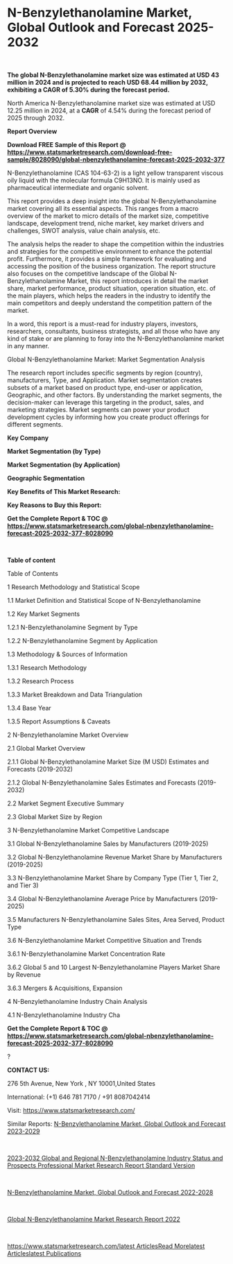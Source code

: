<h1>N-Benzylethanolamine Market, Global Outlook and Forecast 2025-2032</h1><br/><p><strong>The global N-Benzylethanolamine market size was estimated at USD 43 million in 2024 and is projected to reach USD 68.44 million by 2032, exhibiting a <strong>CAGR</strong> of 5.30% during the forecast period.</strong></p>
 
 
 
 <p>North America N-Benzylethanolamine market size was estimated at USD 12.25 million in 2024, at a <strong>CAGR</strong> of 4.54% during the forecast period of 2025 through 2032.</p>
 
 
 
 <p><strong>Report Overview</strong></p>
 
 
 
 <p><strong>Download FREE Sample of this Report @ <a href="https://www.statsmarketresearch.com/download-free-sample/8028090/global-nbenzylethanolamine-forecast-2025-2032-377">https://www.statsmarketresearch.com/download-free-sample/8028090/global-nbenzylethanolamine-forecast-2025-2032-377</a></strong></p>
 
 
 
 <p>N-Benzylethanolamine (CAS 104-63-2) is a light yellow transparent viscous oily liquid with the molecular formula C9H13NO. It is mainly used as pharmaceutical intermediate and organic solvent.</p>
 
 
 
 <p>This report provides a deep insight into the global N-Benzylethanolamine market covering all its essential aspects. This ranges from a macro overview of the market to micro details of the market size, competitive landscape, development trend, niche market, key market drivers and challenges, SWOT analysis, value chain analysis, etc.</p>
 
 
 
 <p>The analysis helps the reader to shape the competition within the industries and strategies for the competitive environment to enhance the potential profit. Furthermore, it provides a simple framework for evaluating and accessing the position of the business organization. The report structure also focuses on the competitive landscape of the Global N-Benzylethanolamine Market, this report introduces in detail the market share, market performance, product situation, operation situation, etc. of the main players, which helps the readers in the industry to identify the main competitors and deeply understand the competition pattern of the market.</p>
 
 
 
 <p>In a word, this report is a must-read for industry players, investors, researchers, consultants, business strategists, and all those who have any kind of stake or are planning to foray into the N-Benzylethanolamine market in any manner.</p>
 
 
 
 <p>Global N-Benzylethanolamine Market: Market Segmentation Analysis</p>
 
 
 
 <p>The research report includes specific segments by region (country), manufacturers, Type, and Application. Market segmentation creates subsets of a market based on product type, end-user or application, Geographic, and other factors. By understanding the market segments, the decision-maker can leverage this targeting in the product, sales, and marketing strategies. Market segments can power your product development cycles by informing how you create product offerings for different segments.</p>
 
 
 
 <p><strong>Key Company</strong></p>
 
 
 
 <p><strong>Market Segmentation (by Type)</strong></p>
 
 
 
 <p><strong>Market Segmentation (<strong>by Application</strong>)</strong></p>
 
 
 
 <p><strong>Geographic Segmentation</strong></p>
 
 
 
 <p><strong>Key Benefits of This Market Research:</strong></p>
 
 
 
 <p><strong>Key <strong>Reasons to Buy</strong> this Report:</strong></p>
 
 
 
 <div><b>Get the Complete Report & TOC @ <a href="https://www.statsmarketresearch.com/global-nbenzylethanolamine-forecast-2025-2032-377-8028090">https://www.statsmarketresearch.com/global-nbenzylethanolamine-forecast-2025-2032-377-8028090</a></b></div>
 
 
 
 <p><br />
 
 <b>Table of content</b></p>
 
 
 
 <p>Table of Contents<br />
 
 1 Research Methodology and Statistical Scope<br />
 
 1.1 Market Definition and Statistical Scope of N-Benzylethanolamine<br />
 
 1.2 Key Market Segments<br />
 
 1.2.1 N-Benzylethanolamine Segment by Type<br />
 
 1.2.2 N-Benzylethanolamine Segment by Application<br />
 
 1.3 Methodology & Sources of Information<br />
 
 1.3.1 Research Methodology<br />
 
 1.3.2 Research Process<br />
 
 1.3.3 Market Breakdown and Data Triangulation<br />
 
 1.3.4 Base Year<br />
 
 1.3.5 Report Assumptions & Caveats<br />
 
 2 N-Benzylethanolamine Market Overview<br />
 
 2.1 Global Market Overview<br />
 
 2.1.1 Global N-Benzylethanolamine Market Size (M USD) Estimates and Forecasts (2019-2032)<br />
 
 2.1.2 Global N-Benzylethanolamine Sales Estimates and Forecasts (2019-2032)<br />
 
 2.2 Market Segment Executive Summary<br />
 
 2.3 Global Market Size by Region<br />
 
 3 N-Benzylethanolamine Market Competitive Landscape<br />
 
 3.1 Global N-Benzylethanolamine Sales by Manufacturers (2019-2025)<br />
 
 3.2 Global N-Benzylethanolamine Revenue Market Share by Manufacturers (2019-2025)<br />
 
 3.3 N-Benzylethanolamine Market Share by Company Type (Tier 1, Tier 2, and Tier 3)<br />
 
 3.4 Global N-Benzylethanolamine Average Price by Manufacturers (2019-2025)<br />
 
 3.5 Manufacturers N-Benzylethanolamine Sales Sites, Area Served, Product Type<br />
 
 3.6 N-Benzylethanolamine Market Competitive Situation and Trends<br />
 
 3.6.1 N-Benzylethanolamine Market Concentration Rate<br />
 
 3.6.2 Global 5 and 10 Largest N-Benzylethanolamine Players Market Share by Revenue<br />
 
 3.6.3 Mergers & Acquisitions, Expansion<br />
 
 4 N-Benzylethanolamine Industry Chain Analysis<br />
 
 4.1 N-Benzylethanolamine Industry Cha</p>
 
 
 
 <div><b>Get the Complete Report & TOC @ <a href="https://www.statsmarketresearch.com/global-nbenzylethanolamine-forecast-2025-2032-377-8028090">https://www.statsmarketresearch.com/global-nbenzylethanolamine-forecast-2025-2032-377-8028090</a></b></div>
 
 
 
 <p>? </p>
 
 
 
 <p><b>CONTACT US:</b><br />
 
 276 5th Avenue, New York , NY 10001,United States<br />
 
 International: (+1) 646 781 7170 / +91 8087042414<br />
 
 Visit: <a href="https://www.statsmarketresearch.com/">https://www.statsmarketresearch.com/</a><br />
 
 Similar Reports: <a href="https://www.statsmarketresearch.com/global-nbenzylethanolamine-forecast-2025-2032-377-8028090">N-Benzylethanolamine Market, Global Outlook and Forecast 2023-2029</a><br />
 
 <br />
 
 <a href="https://www.statsmarketresearch.com/global-nbenzylethanolamine-forecast-2025-2032-377-8028090">2023-2032 Global and Regional N-Benzylethanolamine Industry Status and Prospects Professional Market Research Report Standard Version</a><br />
 
 <br />
 
 <a href="https://www.statsmarketresearch.com/global-nbenzylethanolamine-forecast-2025-2032-377-8028090">N-Benzylethanolamine Market, Global Outlook and Forecast 2022-2028</a><br />
 
 <br />
 
 <a href="https://www.statsmarketresearch.com/global-nbenzylethanolamine-forecast-2025-2032-377-8028090">Global N-Benzylethanolamine Market Research Report 2022</a><br />
 
 <br />
 
 <a href="https://gyeongbokgung.com">https://www.statsmarketresearch.com/</a><a href="https://hallyeomaritime.com">latest Articles</a><a href="https://jingwansa.com">Read More</a><a href="https://nguoiviet.jp/">latest Articles</a><a href="https://www.intelmarketresearch.com/">latest Publications</a></p>